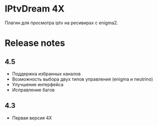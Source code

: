 # IPtvDream 4X

Плагин для просмотра iptv на ресивирах с enigma2.

# Release notes

## 4.5

- Поддержка избранных каналов
- Возможность выбора двух типов управления (enigma и neutrino)
- Улучшение интерфейса
- Исправление багов

## 4.3

- Первая версия 4X